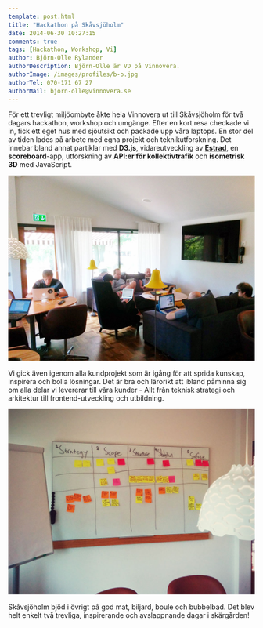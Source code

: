 ```yaml
---
template: post.html
title: "Hackathon på Skåvsjöholm"
date: 2014-06-30 10:27:15 
comments: true
tags: [Hackathon, Workshop, Vi]
author: Björn-Olle Rylander
authorDescription: Björn-Olle är VD på Vinnovera.
authorImage: /images/profiles/b-o.jpg
authorTel: 070-171 67 27
authorMail: bjorn-olle@vinnovera.se
---
```

För ett trevligt miljöombyte åkte hela Vinnovera ut till Skåvsjöholm för två dagars hackathon, workshop och umgänge.<!--more--> Efter en kort resa checkade vi in, fick ett eget hus med sjöutsikt och packade upp våra laptops. En stor del av tiden lades på arbete med egna projekt och teknikutforskning. Det innebar bland annat partiklar med **D3.js**, vidareutveckling av **[Estrad][0]**, en **scoreboard**-app, utforskning av **API:er för kollektivtrafik** och **isometrisk 3D** med JavaScript.

![Hacking][00]

Vi gick även igenom alla kundprojekt som är igång för att sprida kunskap, inspirera och bolla lösningar. Det är bra och lärorikt att ibland påminna sig om alla delar vi levererar till våra kunder - Allt från teknisk strategi och arkitektur till frontend-utveckling och utbildning.

![Workshop][01]

Skåvsjöholm bjöd i övrigt på god mat, biljard, boule och bubbelbad. Det blev helt enkelt två trevliga, inspirerande och avslappnande dagar i skärgården!

[0]: https://github.com/Vinnovera/estrad

[00]: /images/content/posts/hackathon-pa-skavsjoholm/hacking.jpg
[01]: /images/content/posts/hackathon-pa-skavsjoholm/workshop.jpg